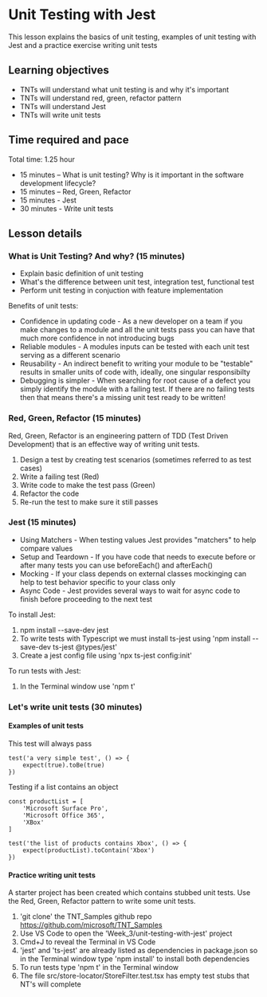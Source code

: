 # Unit Testing with Jest

This lesson explains the basics of unit testing, examples of unit testing with Jest and a practice exercise writing unit tests

## Learning objectives

* TNTs will understand what unit testing is and why it's important
* TNTs will understand red, green, refactor pattern
* TNTs will understand Jest
* TNTs will write unit tests

## Time required and pace

Total time: 1.25 hour

* 15 minutes – What is unit testing? Why is it important in the software development lifecycle?
* 15 minutes – Red, Green, Refactor
* 15 minutes - Jest
* 30 minutes - Write unit tests

## Lesson details

### What is Unit Testing? And why? (15 minutes)

* Explain basic definition of unit testing
* What's the difference between unit test, integration test, functional test
* Perform unit testing in conjuction with feature implementation

Benefits of unit tests:

* Confidence in updating code - As a new developer on a team if you make changes to a module and all the unit tests pass you can have that much more confidence in not introducing bugs
* Reliable modules - A modules inputs can be tested with each unit test serving as a different scenario
* Reusability - An indirect benefit to writing your module to be "testable" results in smaller units of code with, ideally, one singular responsibilty
* Debugging is simpler - When searching for root cause of a defect you simply identify the module with a failing test. If there are no failing tests then that means there's a missing unit test ready to be written!

### Red, Green, Refactor (15 minutes)

Red, Green, Refactor is an engineering pattern of TDD (Test Driven Development) that is an effective way of writing unit tests.

1. Design a test by creating test scenarios (sometimes referred to as test cases)
2. Write a failing test (Red)
3. Write code to make the test pass (Green)
4. Refactor the code
5. Re-run the test to make sure it still passes

### Jest (15 minutes)

* Using Matchers - When testing values Jest provides "matchers" to help compare values
* Setup and Teardown - If you have code that needs to execute before or after many tests you can use beforeEach() and afterEach()
* Mocking - If your class depends on external classes mockinging can help to test behavior specific to your class only
* Async Code - Jest provides several ways to wait for async code to finish before proceeding to the next test

To install Jest:

1. npm install --save-dev jest
2. To write tests with Typescript we must install ts-jest using 'npm install --save-dev ts-jest @types/jest'
3. Create a jest config file using 'npx ts-jest config:init'

To run tests with Jest:

1. In the Terminal window use 'npm t'

### Let's write unit tests (30 minutes)

#### Examples of unit tests

This test will always pass

    test('a very simple test', () => {
        expect(true).toBe(true)
    })

Testing if a list contains an object

    const productList = [
        'Microsoft Surface Pro', 
        'Microsoft Office 365', 
        'XBox'
    ]

    test('the list of products contains Xbox', () => {
        expect(productList).toContain('Xbox')
    })

#### Practice writing unit tests

A starter project has been created which contains stubbed unit tests. Use the Red, Green, Refactor pattern to write some unit tests.

1. 'git clone' the TNT_Samples github repo <https://github.com/microsoft/TNT_Samples>
2. Use VS Code to open the 'Week_3/unit-testing-with-jest' project
3. Cmd+J to reveal the Terminal in VS Code
4. 'jest' and 'ts-jest' are already listed as dependencies in package.json so in the Terminal window type 'npm install' to install both dependencies
5. To run tests type 'npm t' in the Terminal window
6. The file src/store-locator/StoreFilter.test.tsx has empty test stubs that NT's will complete
